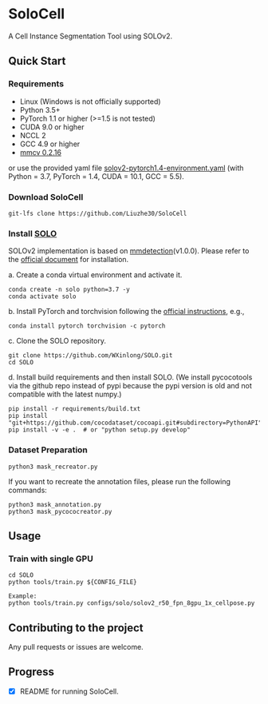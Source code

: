 # SoloCell
A Cell Instance Segmentation Tool using SOLOv2.

## Quick Start

### Requirements
- Linux (Windows is not officially supported)
- Python 3.5+
- PyTorch 1.1 or higher (>=1.5 is not tested)
- CUDA 9.0 or higher
- NCCL 2
- GCC 4.9 or higher
- [mmcv 0.2.16](https://github.com/open-mmlab/mmcv/tree/v0.2.16)

or use the provided yaml file [solov2-pytorch1.4-environment.yaml](Environment/solov2-pytorch1.4-environment.yaml) (with Python = 3.7, PyTorch = 1.4, CUDA = 10.1, GCC = 5.5).

### Download SoloCell
```shell
git-lfs clone https://github.com/Liuzhe30/SoloCell
```

### Install [SOLO](https://github.com/WXinlong/SOLO)
SOLOv2 implementation is based on [mmdetection](https://github.com/open-mmlab/mmdetection)(v1.0.0). Please refer to the [official document](https://github.com/WXinlong/SOLO/blob/master/docs/INSTALL.md) for installation.

a. Create a conda virtual environment and activate it.

```shell
conda create -n solo python=3.7 -y
conda activate solo
```

b. Install PyTorch and torchvision following the [official instructions](https://pytorch.org/), e.g.,

```shell
conda install pytorch torchvision -c pytorch
```

c. Clone the SOLO repository.

```shell
git clone https://github.com/WXinlong/SOLO.git
cd SOLO
```

d. Install build requirements and then install SOLO.
(We install pycocotools via the github repo instead of pypi because the pypi version is old and not compatible with the latest numpy.)

```shell
pip install -r requirements/build.txt
pip install "git+https://github.com/cocodataset/cocoapi.git#subdirectory=PythonAPI"
pip install -v -e .  # or "python setup.py develop"
```

### Dataset Preparation
```shell
python3 mask_recreator.py
```
If you want to recreate the annotation files, please run the following commands:
```shell
python3 mask_annotation.py
python3 mask_pycococreator.py
```

## Usage
### Train with single GPU
```shell
cd SOLO
python tools/train.py ${CONFIG_FILE}

Example:
python tools/train.py configs/solo/solov2_r50_fpn_8gpu_1x_cellpose.py
```

## Contributing to the project
Any pull requests or issues are welcome.

## Progress
- [x] README for running SoloCell.